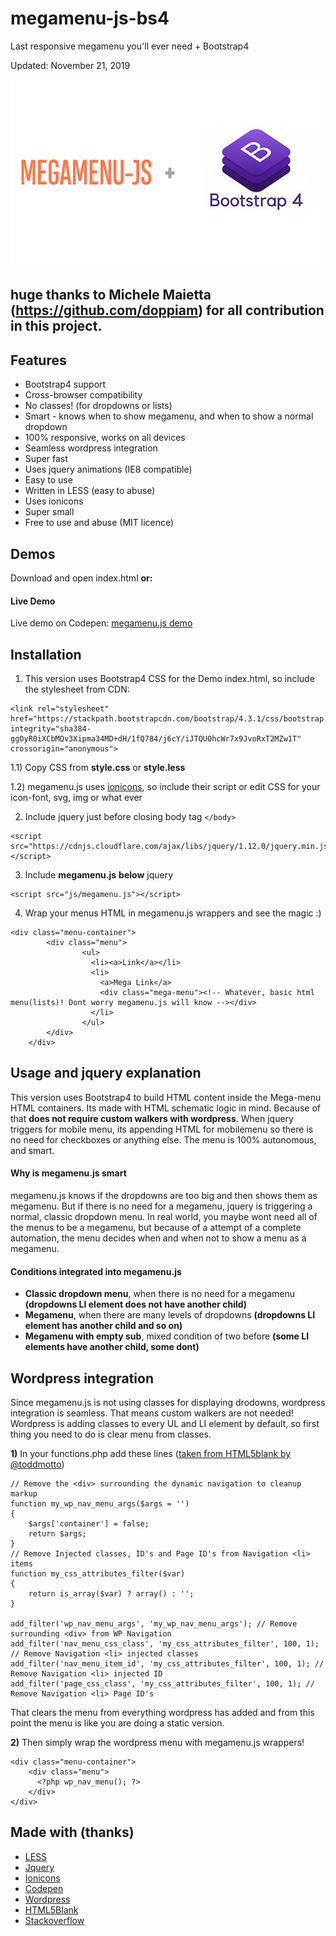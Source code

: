 # megamenu-js-bs4
Last responsive megamenu you'll ever need + Bootstrap4

Updated: November 21, 2019 

![Image of the Megamenu-JS](https://github.com/OrangeWacko/megamenu-js/blob/master/megamenujs.jpg)

## huge thanks to Michele Maietta (https://github.com/doppiam) for all contribution in this project.


## Features
- Bootstrap4 support
- Cross-browser compatibility
- No classes! (for dropdowns or lists)
- Smart - knows when to show megamenu, and when to show a normal dropdown
- 100% responsive, works on all devices
- Seamless wordpress integration
- Super fast
- Uses jquery animations (IE8 compatible)
- Easy to use
- Written in LESS (easy to abuse)
- Uses ionicons
- Super small
- Free to use and abuse (MIT licence)


## Demos
Download and open index.html **or:**
#### Live Demo
Live demo on Codepen:
[megamenu.js demo](https://codepen.io/orange_wacko/pen/wvvZaBK)



## Installation
1) This version uses Bootstrap4 CSS for the Demo index.html, so include the stylesheet from CDN: 
```
<link rel="stylesheet" href="https://stackpath.bootstrapcdn.com/bootstrap/4.3.1/css/bootstrap.min.css" integrity="sha384-ggOyR0iXCbMQv3Xipma34MD+dH/1fQ784/j6cY/iJTQUOhcWr7x9JvoRxT2MZw1T" crossorigin="anonymous">
```
1.1) Copy CSS from **style.css** or **style.less**

1.2) megamenu.js uses [ionicons](http://ionicons.com/), so include their script or edit CSS for your icon-font, svg, img or what ever

2) Include jquery just before closing body tag `</body>`
```
<script src="https://cdnjs.cloudflare.com/ajax/libs/jquery/1.12.0/jquery.min.js"></script>
```

3) Include **megamenu.js** **below** jquery
```
<script src="js/megamenu.js"></script>
```

4) Wrap your menus HTML in megamenu.js wrappers and see the magic :)

```
<div class="menu-container">
        <div class="menu">
                <ul>
                  <li><a>Link</a></li>
                  <li>
                    <a>Mega Link</a>
                    <div class="mega-menu"><!-- Whatever, basic html menu(lists)! Dont worry megamenu.js will know --></div>
                  </li>
                </ul>
        </div>
    </div>
```


## Usage and jquery explanation
This version uses Bootstrap4 to build HTML content inside the Mega-menu HTML containers. 
Its made with HTML
schematic logic in mind. Because of that **does not require custom walkers with wordpress**.
When jquery triggers for mobile menu, its appending HTML for mobilemenu so there is no need for checkboxes or anything else.
The menu is 100% autonomous, and smart.
#### Why is megamenu.js smart
megamenu.js knows if the dropdowns are too big and then shows them as megamenu. But if there is no need for a megamenu,
jquery is triggering a normal, classic dropdown menu. In real world, you maybe wont need all of the menus to be a megamenu, but
because of a attempt of a complete automation, the menu decides when and when not to show a menu as a megamenu.
#### Conditions integrated into megamenu.js
- **Classic dropdown menu**, when there is no need for a megamenu **(dropdowns LI element does not have another child)**
- **Megamenu**, when there are many levels of dropdowns **(dropdowns LI element has another child and so on)**
- **Megamenu with empty sub**, mixed condition of two before **(some LI elements have another child, some dont)**


## Wordpress integration
Since megamenu.js is not using classes for displaying drodowns, wordpress integration is seamless. That means custom walkers are not needed!
Wordpress is adding classes to every UL and LI element by default, so first thing you need to do is clear menu from classes.

**1)** In your functions.php add these lines ([taken from HTML5blank by @toddmotto](https://github.com/toddmotto/html5blank))

```
// Remove the <div> surrounding the dynamic navigation to cleanup markup
function my_wp_nav_menu_args($args = '')
{
    $args['container'] = false;
    return $args;
}
// Remove Injected classes, ID's and Page ID's from Navigation <li> items
function my_css_attributes_filter($var)
{
    return is_array($var) ? array() : '';
}

add_filter('wp_nav_menu_args', 'my_wp_nav_menu_args'); // Remove surrounding <div> from WP Navigation
add_filter('nav_menu_css_class', 'my_css_attributes_filter', 100, 1); // Remove Navigation <li> injected classes
add_filter('nav_menu_item_id', 'my_css_attributes_filter', 100, 1); // Remove Navigation <li> injected ID
add_filter('page_css_class', 'my_css_attributes_filter', 100, 1); // Remove Navigation <li> Page ID's

```

That clears the menu from everything wordpress has added and from this point the menu is like you are doing a static version.

**2)** Then simply wrap the wordpress menu with megamenu.js wrappers!

```
<div class="menu-container">
    <div class="menu">
      <?php wp_nav_menu(); ?>
    </div>
</div>
```

## Made with (thanks)
- [LESS](http://lesscss.org/)
- [Jquery](http://jquery.com/)
- [Ionicons](http://ionicons.com/)
- [Codepen](http://codepen.io)
- [Wordpress](https://codex.wordpress.org/)
- [HTML5Blank](https://github.com/toddmotto/html5blank)
- [Stackoverflow](stackoverflow.com)
